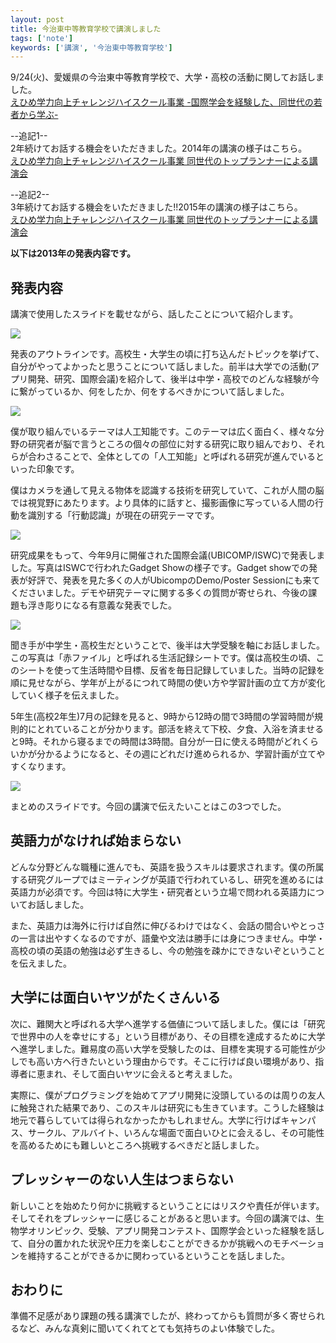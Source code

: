 ```yaml
---
layout: post
title: 今治東中等教育学校で講演しました
tags: ['note']
keywords: ['講演', '今治東中等教育学校']
---
```


9/24(火)、愛媛県の今治東中等教育学校で、大学・高校の活動に関してお話しました。<br/>[えひめ学力向上チャレンジハイスクール事業 -国際学会を経験した、同世代の若者から学ぶ-](http://imabarihigashi-s.esnet.ed.jp/08communication/250924-challengehighschool-kouen/250924-challengehighschool-kouen.html)

--追記1--<br/>
2年続けてお話する機会をいただきました。2014年の講演の様子はこちら。<br/>
[えひめ学力向上チャレンジハイスクール事業 同世代のトップランナーによる講演会](http://imabarihigashi-s.esnet.ed.jp/08communication/261006-challengehighschool-kouen/261006-challengehighschool-koien.html)<br/>


--追記2--<br/>
3年続けてお話する機会をいただきました!!2015年の講演の様子はこちら。<br/>
[えひめ学力向上チャレンジハイスクール事業 同世代のトップランナーによる講演会](http://imabarihigashi-s.esnet.ed.jp/08communication/H271104-challengehighschool-kouen/271104-challengehighschool-koien.html)<br/>

**以下は2013年の発表内容です。**

## 発表内容

講演で使用したスライドを載せながら、話したことについて紹介します。

<img src="/img/blog_challenge003.jpg" class="image-on-frame" />

発表のアウトラインです。高校生・大学生の頃に打ち込んだトピックを挙げて、自分がやってよかったと思うことについて話しました。前半は大学での活動(アプリ開発、研究、国際会議)を紹介して、後半は中学・高校でのどんな経験が今に繋がっているか、何をしたか、何をするべきかについて話しました。

<img src="/img/blog_challenge005.jpg" class="image-on-frame" />

僕が取り組んでいるテーマは人工知能です。このテーマは広く面白く、様々な分野の研究者が脳で言うところの個々の部位に対する研究に取り組んでおり、それらが合わさることで、全体としての「人工知能」と呼ばれる研究が進んでいるといった印象です。

僕はカメラを通して見える物体を認識する技術を研究していて、これが人間の脳では視覚野にあたります。より具体的に話すと、撮影画像に写っている人間の行動を識別する「行動認識」が現在の研究テーマです。

<img src="/img/blog_challenge016.jpg" class="image-on-frame" />

研究成果をもって、今年9月に開催された国際会議(UBICOMP/ISWC)で発表しました。写真はISWCで行われたGadget Showの様子です。Gadget showでの発表が好評で、発表を見た多くの人がUbicompのDemo/Poster Sessionにも来てくださいました。デモや研究テーマに関する多くの質問が寄せられ、今後の課題も浮き彫りになる有意義な発表でした。

<img src="/img/blog_challenge045.jpg" class="image-on-frame" />

聞き手が中学生・高校生だということで、後半は大学受験を軸にお話しました。この写真は「赤ファイル」と呼ばれる生活記録シートです。僕は高校生の頃、このシートを使って生活時間や目標、反省を毎日記録していました。当時の記録を順に見せながら、学年が上がるにつれて時間の使い方や学習計画の立て方が変化していく様子を伝えました。

5年生(高校2年生)7月の記録を見ると、9時から12時の間で3時間の学習時間が規則的にとれていることが分かります。部活を終えて下校、夕食、入浴を済ませると9時。それから寝るまでの時間は3時間。自分が一日に使える時間がどれくらいかが分かるようになると、その週にどれだけ進められるか、学習計画が立てやすくなります。

<img src="/img/blog_challenge052.jpg" class="image-on-frame" />

まとめのスライドです。今回の講演で伝えたいことはこの3つでした。

## 英語力がなければ始まらない

どんな分野どんな職種に進んでも、英語を扱うスキルは要求されます。僕の所属する研究グループではミーティングが英語で行われているし、研究を進めるには英語力が必須です。今回は特に大学生・研究者という立場で問われる英語力についてお話しました。

また、英語力は海外に行けば自然に伸びるわけではなく、会話の間合いやとっさの一言は出やすくなるのですが、語彙や文法は勝手には身につきません。中学・高校の頃の英語の勉強は必ず生きるし、今の勉強を疎かにできないぞということを伝えました。

## 大学には面白いヤツがたくさんいる

次に、難関大と呼ばれる大学へ進学する価値について話しました。僕には「研究で世界中の人を幸せにする」という目標があり、その目標を達成するために大学へ進学しました。難易度の高い大学を受験したのは、目標を実現する可能性が少しでも高い方へ行きたいという理由からです。そこに行けば良い環境があり、指導者に恵まれ、そして面白いヤツに会えると考えました。

実際に、僕がプログラミングを始めてアプリ開発に没頭しているのは周りの友人に触発された結果であり、このスキルは研究にも生きています。こうした経験は地元で暮らしていては得られなかったかもしれません。大学に行けばキャンパス、サークル、アルバイト、いろんな場面で面白いひとに会えるし、その可能性を高めるためにも難しいところへ挑戦するべきだと話しました。

## プレッシャーのない人生はつまらない

新しいことを始めたり何かに挑戦するということにはリスクや責任が伴います。そしてそれをプレッシャーに感じることがあると思います。今回の講演では、生物学オリンピック、受験、アプリ開発コンテスト、国際学会といった経験を話して、自分の置かれた状況や圧力を楽しむことができるかが挑戦へのモチベーションを維持することができるかに関わっているということを話しました。

## おわりに

準備不足感があり課題の残る講演でしたが、終わってからも質問が多く寄せられるなど、みんな真剣に聞いてくれてとても気持ちのよい体験でした。
